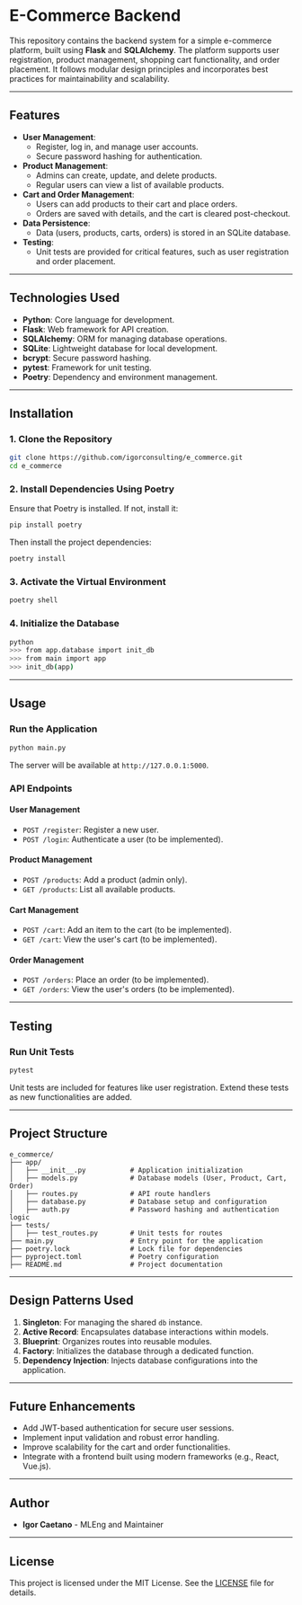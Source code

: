 # **E-Commerce Backend**

This repository contains the backend system for a simple e-commerce platform, built using **Flask** and **SQLAlchemy**. The platform supports user registration, product management, shopping cart functionality, and order placement. It follows modular design principles and incorporates best practices for maintainability and scalability.

---

## **Features**
- **User Management**:
  - Register, log in, and manage user accounts.
  - Secure password hashing for authentication.
- **Product Management**:
  - Admins can create, update, and delete products.
  - Regular users can view a list of available products.
- **Cart and Order Management**:
  - Users can add products to their cart and place orders.
  - Orders are saved with details, and the cart is cleared post-checkout.
- **Data Persistence**:
  - Data (users, products, carts, orders) is stored in an SQLite database.
- **Testing**:
  - Unit tests are provided for critical features, such as user registration and order placement.

---

## **Technologies Used**
- **Python**: Core language for development.
- **Flask**: Web framework for API creation.
- **SQLAlchemy**: ORM for managing database operations.
- **SQLite**: Lightweight database for local development.
- **bcrypt**: Secure password hashing.
- **pytest**: Framework for unit testing.
- **Poetry**: Dependency and environment management.

---

## **Installation**

### **1. Clone the Repository**
```bash
git clone https://github.com/igorconsulting/e_commerce.git
cd e_commerce
```

### **2. Install Dependencies Using Poetry**
Ensure that Poetry is installed. If not, install it:
```bash
pip install poetry
```

Then install the project dependencies:
```bash
poetry install
```

### **3. Activate the Virtual Environment**
```bash
poetry shell
```

### **4. Initialize the Database**
```bash
python
>>> from app.database import init_db
>>> from main import app
>>> init_db(app)
```

---

## **Usage**

### **Run the Application**
```bash
python main.py
```

The server will be available at `http://127.0.0.1:5000`.

### **API Endpoints**

#### **User Management**
- `POST /register`: Register a new user.
- `POST /login`: Authenticate a user (to be implemented).

#### **Product Management**
- `POST /products`: Add a product (admin only).
- `GET /products`: List all available products.

#### **Cart Management**
- `POST /cart`: Add an item to the cart (to be implemented).
- `GET /cart`: View the user's cart (to be implemented).

#### **Order Management**
- `POST /orders`: Place an order (to be implemented).
- `GET /orders`: View the user's orders (to be implemented).

---

## **Testing**

### **Run Unit Tests**
```bash
pytest
```

Unit tests are included for features like user registration. Extend these tests as new functionalities are added.

---

## **Project Structure**

```
e_commerce/
├── app/
│   ├── __init__.py           # Application initialization
│   ├── models.py             # Database models (User, Product, Cart, Order)
│   ├── routes.py             # API route handlers
│   ├── database.py           # Database setup and configuration
│   ├── auth.py               # Password hashing and authentication logic
├── tests/
│   ├── test_routes.py        # Unit tests for routes
├── main.py                   # Entry point for the application
├── poetry.lock               # Lock file for dependencies
├── pyproject.toml            # Poetry configuration
├── README.md                 # Project documentation
```

---

## **Design Patterns Used**
1. **Singleton**: For managing the shared `db` instance.
2. **Active Record**: Encapsulates database interactions within models.
3. **Blueprint**: Organizes routes into reusable modules.
4. **Factory**: Initializes the database through a dedicated function.
5. **Dependency Injection**: Injects database configurations into the application.

---

## **Future Enhancements**
- Add JWT-based authentication for secure user sessions.
- Implement input validation and robust error handling.
- Improve scalability for the cart and order functionalities.
- Integrate with a frontend built using modern frameworks (e.g., React, Vue.js).

---

## **Author**
- **Igor Caetano** - MLEng and Maintainer

---

## **License**
This project is licensed under the MIT License. See the [LICENSE](LICENSE) file for details.